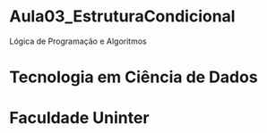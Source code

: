 # Aula03_EstruturaCondicional
Lógica de Programação e Algoritmos
# Tecnologia em Ciência de Dados
# Faculdade Uninter
